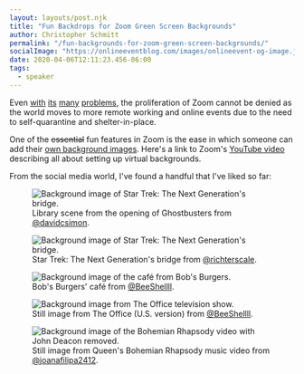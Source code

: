 ```yaml
---
layout: layouts/post.njk
title: "Fun Backdrops for Zoom Green Screen Backgrounds"
author: Christopher Schmitt
permalink: "/fun-backgrounds-for-zoom-green-screen-backgrounds/"
socialImage: "https://onlineeventblog.com/images/onlineevent-og-image.jpg"
date: 2020-04-06T12:11:23.456-06:00
tags:
  - speaker
---
```


Even [with](https://www.fbi.gov/contact-us/field-offices/boston/news/press-releases/fbi-warns-of-teleconferencing-and-online-classroom-hijacking-during-covid-19-pandemic) [its](https://www.tomsguide.com/news/zoom-password-malware-flaw) [many](https://theintercept.com/2020/03/31/zoom-meeting-encryption/) [problems](https://www.vice.com/en_us/article/k7e599/zoom-ios-app-sends-data-to-facebook-even-if-you-dont-have-a-facebook-account), the proliferation of Zoom cannot be denied as the world moves to more remote working and online events due to the need to self-quarantine and shelter-in-place. 

One of the <del>essential</del> fun features in Zoom is the ease in which someone can add their [own background images](https://support.zoom.us/hc/en-us/articles/210707503-Virtual-Background). Here's a link to Zoom's [YouTube video](https://www.youtube.com/embed/3Zq-b51A3dA) describing all about setting up virtual backgrounds.

From the social media world, I've found a handful that I've liked so far: 

<figure>
    <img src="/images/blog/2020-04-05-ghostbusters-from-davidcsimon.jpg" alt="Background image of Star Trek: The Next Generation's bridge." loading="lazy">
    <figcaption>Library scene from the opening of Ghostbusters from  <a href="https://twitter.com/davidcsimon/status/1245574514269773825/photo/4">@davidcsimon</a>.</figcaption>
</figure>

<figure>
    <img src="/images/blog/2020-04-05-st-tng-from-richterscale.jpg" alt="Background image of Star Trek: The Next Generation's bridge." loading="lazy">
    <figcaption>Star Trek: The Next Generation's bridge from <a href="https://twitter.com/richterscale">@richterscale</a>.</figcaption>
</figure>


<figure>
    <img src="/images/blog/2020-04-05-bobs-burgers-from-beeshellll.jpg" alt="Background image of the café from Bob's Burgers." loading="lazy">
    <figcaption>Bob's Burgers' café from <a href="https://twitter.com/BeeShellll/status/1245030701994586113">@BeeShellll</a>.</figcaption>
</figure>

<figure>
    <img src="/images/blog/2020-04-05-the-office-from-beeshellll.jpg" alt="Background image from The Office television show." loading="lazy">
    <figcaption>Still image from The Office (U.S. version) from <a href="https://twitter.com/BeeShellll/status/1245030591386566656/photo/2">@BeeShellll</a>.</figcaption>
</figure>

<figure>
    <img src="/images/blog/2020-04-05-queen-from-joanafilipa2412.jpg" alt="Background image of the Bohemian Rhapsody video with John Deacon removed." loading="lazy">
    <figcaption>Still image from Queen's Bohemian Rhapsody music video from <a href="https://twitter.com/joanafilipa2412/status/1243878223240445955">@joanafilipa2412</a>.</figcaption>
</figure>

